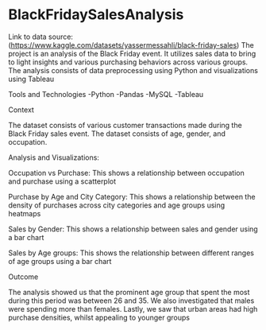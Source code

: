 # BlackFridaySalesAnalysis
Link to data source:(https://www.kaggle.com/datasets/yassermessahli/black-friday-sales)
The project is an analysis of the Black Friday event. It utilizes sales data to bring to light insights and various purchasing behaviors across various groups. The analysis consists of data preprocessing using Python and visualizations using Tableau

Tools and Technologies 
-Python
-Pandas
-MySQL
-Tableau

Context

The dataset consists of various customer transactions made during the Black Friday sales event. The dataset consists of age, gender, and occupation.

Analysis and Visualizations:

Occupation vs Purchase: This shows a relationship between occupation and purchase using a scatterplot

Purchase by Age and City Category: This shows a relationship between the density of purchases across city categories and age groups using heatmaps

Sales by Gender: This shows a relationship between sales and gender using a bar chart 

Sales by Age groups: This shows the relationship between different ranges of age groups using a bar chart

Outcome

The analysis showed us that the prominent age group that spent the most during this period was between 26 and 35. We also investigated that males were spending more than females. Lastly, we saw that urban areas had high purchase densities, whilst appealing to younger groups
